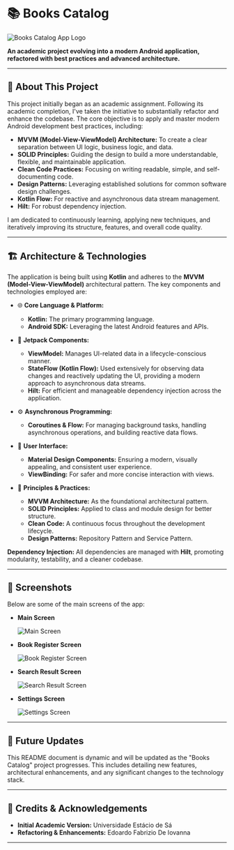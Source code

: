 # 📚 Books Catalog

<img src="app/src/main/iconapp-playstore.png" alt="Books Catalog App Logo">

**An academic project evolving into a modern Android application, refactored with best practices and
advanced architecture.**

---

## 📝 About This Project

This project initially began as an academic assignment. Following its academic completion, I've
taken the initiative to substantially refactor and enhance the codebase. The core objective is to
apply and master modern Android development best practices, including:

- **MVVM (Model-View-ViewModel) Architecture:** To create a clear separation between UI logic,
  business logic, and data.
- **SOLID Principles:** Guiding the design to build a more understandable, flexible, and
  maintainable application.
- **Clean Code Practices:** Focusing on writing readable, simple, and self-documenting code.
- **Design Patterns:** Leveraging established solutions for common software design challenges.
- **Kotlin Flow:** For reactive and asynchronous data stream management.
- **Hilt:** For robust dependency injection.

I am dedicated to continuously learning,
applying new techniques, and iteratively improving its structure, features, and overall code
quality.

---

## 🏗️ Architecture & Technologies

The application is being built using **Kotlin** and adheres to the **MVVM (Model-View-ViewModel)**
architectural pattern. The key components and technologies employed are:

* 🌐 **Core Language & Platform:**
    * **Kotlin:** The primary programming language.
    * **Android SDK:** Leveraging the latest Android features and APIs.


* 🧱 **Jetpack Components:**
    * **ViewModel:** Manages UI-related data in a lifecycle-conscious manner.
    * **StateFlow (Kotlin Flow):** Used extensively for observing data changes and reactively
      updating the UI, providing a modern approach to asynchronous data streams.
    * **Hilt:** For efficient and manageable dependency injection across the application.


* ⚙️ **Asynchronous Programming:**
    * **Coroutines & Flow:** For managing background tasks, handling asynchronous operations, and
      building reactive data flows.


* 🎨 **User Interface:**
    * **Material Design Components:** Ensuring a modern, visually appealing, and consistent user
      experience.
    * **ViewBinding:** For safer and more concise interaction with views.


* 🧩 **Principles & Practices:**
    * **MVVM Architecture:** As the foundational architectural pattern.
    * **SOLID Principles:** Applied to class and module design for better structure.
    * **Clean Code:** A continuous focus throughout the development lifecycle.
    * **Design Patterns:** Repository Pattern and Service Pattern.

**Dependency Injection:**
All dependencies are managed with **Hilt**, promoting modularity, testability, and a cleaner
codebase.

---

## 📸 Screenshots

Below are some of the main screens of the app:

- **Main Screen**
  
  ![Main Screen](screenshots/main-screen.png)

- **Book Register Screen**
  
  ![Book Register Screen](screenshots/register-book-screen.png)

- **Search Result Screen**
  
  ![Search Result Screen](screenshots/search-result-screen.png)

- **Settings Screen**
  
  ![Settings Screen](screenshots/settings-screen.png)

---


## 🔄 Future Updates

This README document is dynamic and will be updated as the "Books Catalog" project progresses. This
includes detailing new features, architectural enhancements, and any significant changes to the
technology stack.

---

## 🙏 Credits & Acknowledgements

* **Initial Academic Version:** Universidade Estácio de Sá
* **Refactoring & Enhancements:** Edoardo Fabrizio De Iovanna

---

